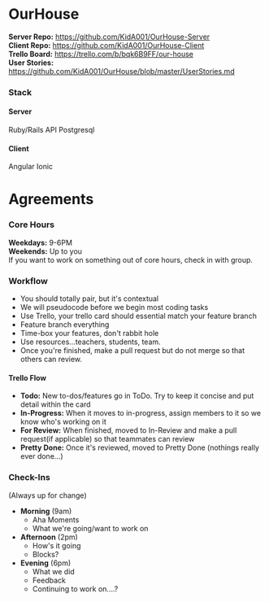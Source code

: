 # OurHouse
**Server Repo:** https://github.com/KidA001/OurHouse-Server <br>
**Client Repo:** https://github.com/KidA001/OurHouse-Client <br>
**Trello Board:** https://trello.com/b/bqk6B9FF/our-house <br>
**User Stories:** https://github.com/KidA001/OurHouse/blob/master/UserStories.md

### Stack
#### Server
Ruby/Rails API
Postgresql
#### Client
Angular
Ionic


# Agreements
### Core Hours
**Weekdays:** 9-6PM <br>
**Weekends:** Up to you<br>
If you want to work on something out of core hours, check in with group.

### Workflow
* You should totally pair, but it's contextual
* We will pseudocode before we begin most coding tasks
* Use Trello, your trello card should essential match your feature branch
* Feature branch everything
* Time-box your features, don't rabbit hole
* Use resources...teachers, students, team.
* Once you're finished, make a pull request but do not merge so that others can review.
#### Trello Flow
* **Todo:** New to-dos/features go in ToDo. Try to keep it concise and put detail within the card
* **In-Progress:** When it moves to in-progress, assign members to it so we know who's working on it
* **For Review:** When finished, moved to In-Review and make a pull request(if applicable) so that teammates can review
* **Pretty Done:** Once it's reviewed, moved to Pretty Done (nothings really ever done...)

### Check-Ins
(Always up for change)
* **Morning** (9am)
  * Aha Moments
  * What we're going/want to work on
* **Afternoon** (2pm)
  * How's it going
  * Blocks?
* **Evening** (6pm)
  * What we did
  * Feedback
  * Continuing to work on....?



